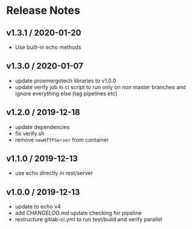 # Release Notes

## v1.3.1 / 2020-01-20
- Use built-in echo methods

## v1.3.0 / 2020-01-07
- update proemergotech libraries to v1.0.0
- update verify job in ci script to run only on non master branches and ignore everything else (tag pipelines etc)

## v1.2.0 / 2019-12-18
- update dependencies
- fix verify.sh
- remove `newHTTPServer` from container

## v1.1.0 / 2019-12-13
- use echo directly in rest/server

## v1.0.0 / 2019-12-13
- update to echo v4
- add CHANGELOG.md update checking for pipeline
- restructure gitlab-ci.yml to run test/build and verify parallel
